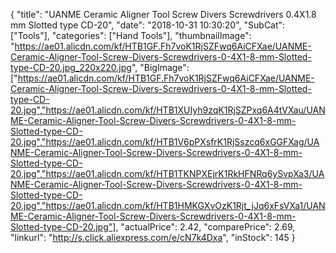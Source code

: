 {
	"title": "UANME Ceramic Aligner Tool Screw Divers Screwdrivers 0.4X1.8 mm Slotted type CD-20",
	"date": "2018-10-31 10:30:20",
	"SubCat": ["Tools"],
	"categories": ["Hand Tools"],
	"thumbnailImage": "https://ae01.alicdn.com/kf/HTB1GF.Fh7voK1RjSZFwq6AiCFXae/UANME-Ceramic-Aligner-Tool-Screw-Divers-Screwdrivers-0-4X1-8-mm-Slotted-type-CD-20.jpg_220x220.jpg",
	"BigImage": ["https://ae01.alicdn.com/kf/HTB1GF.Fh7voK1RjSZFwq6AiCFXae/UANME-Ceramic-Aligner-Tool-Screw-Divers-Screwdrivers-0-4X1-8-mm-Slotted-type-CD-20.jpg","https://ae01.alicdn.com/kf/HTB1XUIyh9zqK1RjSZPxq6A4tVXau/UANME-Ceramic-Aligner-Tool-Screw-Divers-Screwdrivers-0-4X1-8-mm-Slotted-type-CD-20.jpg","https://ae01.alicdn.com/kf/HTB1V6pPXsfrK1RjSszcq6xGGFXag/UANME-Ceramic-Aligner-Tool-Screw-Divers-Screwdrivers-0-4X1-8-mm-Slotted-type-CD-20.jpg","https://ae01.alicdn.com/kf/HTB1TKNPXEjrK1RkHFNRq6ySvpXa3/UANME-Ceramic-Aligner-Tool-Screw-Divers-Screwdrivers-0-4X1-8-mm-Slotted-type-CD-20.jpg","https://ae01.alicdn.com/kf/HTB1HMKGXvOzK1Rjt_jJq6xFsVXa1/UANME-Ceramic-Aligner-Tool-Screw-Divers-Screwdrivers-0-4X1-8-mm-Slotted-type-CD-20.jpg"],
	"actualPrice": 2.42,
	"comparePrice": 2.69,
	"linkurl": "http://s.click.aliexpress.com/e/cN7k4Dxa",
	"inStock": 145
}
